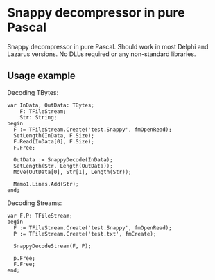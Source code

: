 # Snappy decompressor in pure Pascal
Snappy decompressor in pure Pascal. Should work in most Delphi and Lazarus versions. No DLLs required or any non-standard libraries.

## Usage example
Decoding TBytes:
```
var InData, OutData: TBytes;
    F: TFileStream;
    Str: String;
begin
  F := TFileStream.Create('test.Snappy', fmOpenRead);
  SetLength(InData, F.Size);
  F.Read(InData[0], F.Size);
  F.Free;

  OutData := SnappyDecode(InData);
  SetLength(Str, Length(OutData));
  Move(OutData[0], Str[1], Length(Str));

  Memo1.Lines.Add(Str);
end;
```
Decoding Streams:
```
var F,P: TFileStream;
begin
  F := TFileStream.Create('test.Snappy', fmOpenRead);
  P := TFileStream.Create('test.txt', fmCreate);

  SnappyDecodeStream(F, P);

  p.Free;
  F.Free;
end;
```
